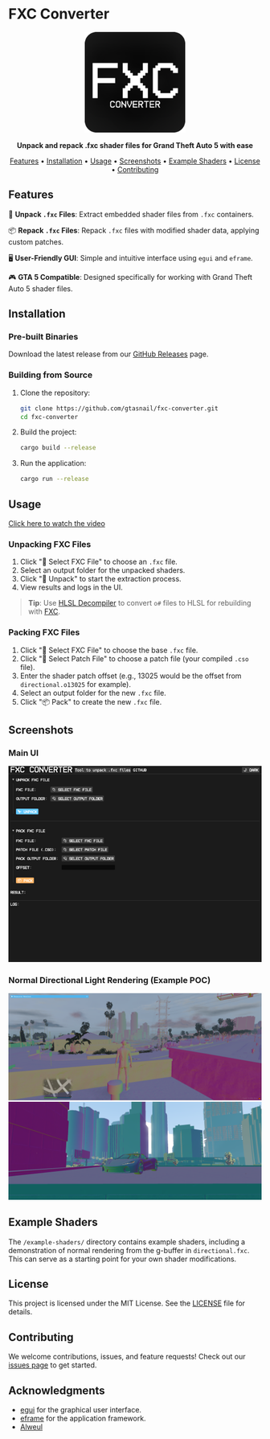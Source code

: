 # FXC Converter

<p align="center">
  <img src="screenshots/logo.png" alt="FXC Converter Logo" width="200">
</p>


<p align="center">
  <strong>Unpack and repack .fxc shader files for Grand Theft Auto 5 with ease</strong>
</p>

<p align="center">
  <a href="#features">Features</a> •
  <a href="#installation">Installation</a> •
  <a href="#usage">Usage</a> •
  <a href="#screenshots">Screenshots</a> •
  <a href="#example-shaders">Example Shaders</a> •
  <a href="#license">License</a> •
  <a href="#contributing">Contributing</a>
</p>

## Features

🔧 **Unpack `.fxc` Files**: Extract embedded shader files from `.fxc` containers.

📦 **Repack `.fxc` Files**: Repack `.fxc` files with modified shader data, applying custom patches.

🖥️ **User-Friendly GUI**: Simple and intuitive interface using `egui` and `eframe`.

🎮 **GTA 5 Compatible**: Designed specifically for working with Grand Theft Auto 5 shader files.

## Installation

### Pre-built Binaries

Download the latest release from our [GitHub Releases](https://github.com/gtasnail/fxc-converter/releases) page.

### Building from Source

1. Clone the repository:
    ```sh
    git clone https://github.com/gtasnail/fxc-converter.git
    cd fxc-converter
    ```

2. Build the project:
    ```sh
    cargo build --release
    ```

3. Run the application:
    ```sh
    cargo run --release
    ```

## Usage

[Click here to watch the video](https://forum-cfx-re.akamaized.net/original/5X/4/e/d/8/4ed8ec1429f8061d1475b9aa1f79a6bfb85b0054.mp4)


### Unpacking FXC Files

1. Click "📁 Select FXC File" to choose an `.fxc` file.
2. Select an output folder for the unpacked shaders.
3. Click "🚀 Unpack" to start the extraction process.
4. View results and logs in the UI.

> **Tip**: Use [HLSL Decompiler](https://github.com/etnlGD/HLSLDecompiler/releases/tag/0.1) to convert `o#` files to HLSL for rebuilding with [FXC](https://learn.microsoft.com/en-us/windows/win32/direct3dtools/fxc).

### Packing FXC Files

1. Click "📁 Select FXC File" to choose the base `.fxc` file.
2. Click "📁 Select Patch File" to choose a patch file (your compiled `.cso` file).
3. Enter the shader patch offset (e.g., 13025 would be the offset from `directional.o13025` for example).
4. Select an output folder for the new `.fxc` file.
5. Click "📦 Pack" to create the new `.fxc` file.

## Screenshots

### Main UI
![FXC Converter Main UI](/screenshots/Ui.png)

### Normal Directional Light Rendering (Example POC)
![Normal Render](/screenshots/normalrender.png)
![Normal Render #2](/screenshots/normalrender2.png)

## Example Shaders

The `/example-shaders/` directory contains example shaders, including a demonstration of normal rendering from the g-buffer in `directional.fxc`. This can serve as a starting point for your own shader modifications.

## License

This project is licensed under the MIT License. See the [LICENSE](LICENSE) file for details.

## Contributing

We welcome contributions, issues, and feature requests! Check out our [issues page](https://github.com/gtasnail/fxc-converter/issues) to get started.

## Acknowledgments

- [egui](https://github.com/emilk/egui) for the graphical user interface.
- [eframe](https://github.com/emilk/egui/tree/master/eframe) for the application framework.
- [Alweul](https://www.gta5-mods.com/tools/gta-5-shader-unpacker) 


